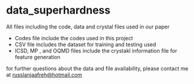 # data_superhardness
All files including the code, data and crystal files used in our paper

- Codes file include the codes used in this project
- CSV file includes the dataset for training and testing used
- ICSD, MP , and OQMD files include the crystakl information file for feature generation

for further questions about the data and file availability, please contact me at russlanjaafreh@hotmail.com

